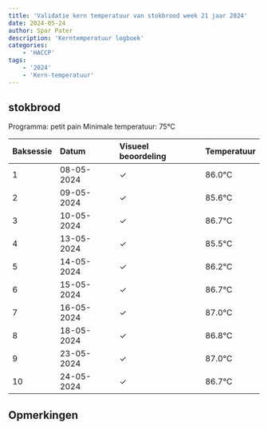 ```yaml
---
title: 'Validatie kern temperatuur van stokbrood week 21 jaar 2024'
date: 2024-05-24
author: Spar Pater
description: 'Kerntemperatuur logboek'
categories:
    - 'HACCP'
tags:
    - '2024'
    - 'Kern-temperatuur'
---
```


## stokbrood

Programma: petit pain
Minimale temperatuur: 75°C

| Baksessie | Datum | Visueel beoordeling | Temperatuur |
|:---|:---|:---|:---|
| 1 | 08-05-2024 | &check; | 86.0°C |
| 2 | 09-05-2024 | &check; | 85.6°C |
| 3 | 10-05-2024 | &check; | 86.7°C |
| 4 | 13-05-2024 | &check; | 85.5°C |
| 5 | 14-05-2024 | &check; | 86.2°C |
| 6 | 15-05-2024 | &check; | 86.7°C |
| 7 | 16-05-2024 | &check; | 87.0°C |
| 8 | 18-05-2024 | &check; | 86.8°C |
| 9 | 23-05-2024 | &check; | 87.0°C |
| 10 | 24-05-2024 | &check; | 86.7°C |

## Opmerkingen


